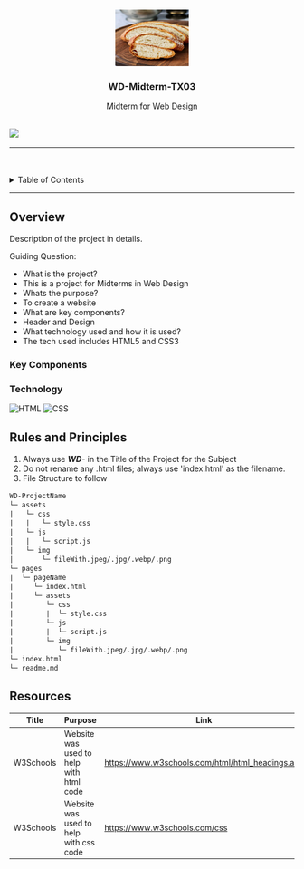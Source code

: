 <a name="readme-top"/>

<br/>

<br />
<div align="center">
  <a href="https://github.com/SmithTCM/">
    <img src="./assets/img/sourdough.jpeg" alt="Bread-1" width="130" height="100">
  </a>

  <h3 align="center">WD-Midterm-TX03</h3>
</div>
<div align="center">
  Midterm for Web Design
</div>

<br />

![](https://visit-counter.vercel.app/counter.png?page=SmithTCM/WD-Midterm-TX03)

---

<br />
<br />

<!-- TODO: If you want to add more layers for your readme -->
<details>
  <summary>Table of Contents</summary>
  <ol>
    <li>
      <a href="#overview">Overview</a>
      <ol>
        <li>
          <a href="#key-components">Key Components</a>
        </li>
        <li>
          <a href="#technology">Technology</a>
        </li>
      </ol>
    </li>
    <li>
      <a href="#rules-and-principles">Rules and Principles</a>
    </li>
    <li>
      <a href="#resources">Resources</a>
    </li>
  </ol>
</details>

---

## Overview

Description of the project in details.

Guiding Question:
- What is the project?
- This is a project for Midterms in Web Design
- Whats the purpose?
- To create a website
- What are key components?
- Header and Design
- What technology used and how it is used?
- The tech used includes HTML5 and CSS3

### Key Components
<!-- TODO: List of Key Components -->

### Technology
<!-- TODO: List of Technology Used -->
![HTML](https://img.shields.io/badge/HTML-E34F26?style=for-the-badge&logo=html5&logoColor=white)
![CSS](https://img.shields.io/badge/CSS-1572B6?style=for-the-badge&logo=css3&logoColor=white)

## Rules and Principles
1. Always use ***WD-*** in the Title of the Project for the Subject
2. Do not rename any .html files; always use 'index.html' as the filename.
3. File Structure to follow

```
WD-ProjectName
└─ assets
|   └─ css
|   |   └─ style.css
|   └─ js
|   |   └─ script.js
|   └─ img
|       └─ fileWith.jpeg/.jpg/.webp/.png
└─ pages
|  └─ pageName
|     └─ index.html
|     └─ assets
|        └─ css
|        |  └─ style.css
|        └─ js
|        |  └─ script.js
|        └─ img
|           └─ fileWith.jpeg/.jpg/.webp/.png
└─ index.html
└─ readme.md
```

## Resources

| Title | Purpose | Link |
|-|-|-|
| W3Schools | Website was used to help with html code | https://www.w3schools.com/html/html_headings.asp |
| W3Schools | Website was used to help with css code | https://www.w3schools.com/css |
